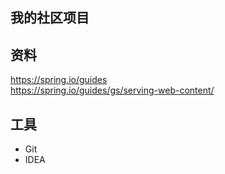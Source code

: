 ## 我的社区项目

## 资料
https://spring.io/guides  
https://spring.io/guides/gs/serving-web-content/
## 工具
- Git
- IDEA
